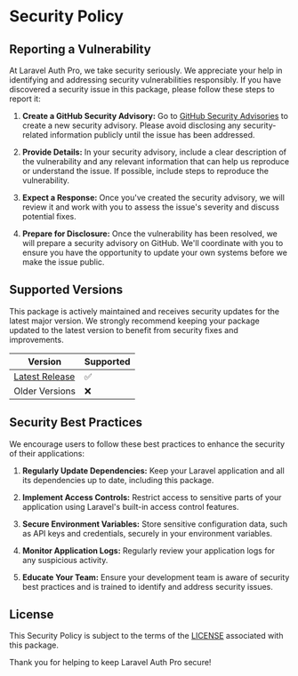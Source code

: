 # Security Policy

## Reporting a Vulnerability

At Laravel Auth Pro, we take security seriously. We appreciate your help in identifying and addressing security vulnerabilities responsibly. If you have discovered a security issue in this package, please follow these steps to report it:

1. **Create a GitHub Security Advisory:** Go to [GitHub Security Advisories](https://github.com/a1383n/laravel-auth-pro/security/advisories/new) to create a new security advisory. Please avoid disclosing any security-related information publicly until the issue has been addressed.

2. **Provide Details:** In your security advisory, include a clear description of the vulnerability and any relevant information that can help us reproduce or understand the issue. If possible, include steps to reproduce the vulnerability.

3. **Expect a Response:** Once you've created the security advisory, we will review it and work with you to assess the issue's severity and discuss potential fixes.

4. **Prepare for Disclosure:** Once the vulnerability has been resolved, we will prepare a security advisory on GitHub. We'll coordinate with you to ensure you have the opportunity to update your own systems before we make the issue public.

## Supported Versions

This package is actively maintained and receives security updates for the latest major version. We strongly recommend keeping your package updated to the latest version to benefit from security fixes and improvements.

| Version | Supported |
| ------- | --------- |
| [Latest Release](https://github.com/a1383n/laravel-auth-pro/releases/latest) | :white_check_mark: |
| Older Versions | :x: |

## Security Best Practices

We encourage users to follow these best practices to enhance the security of their applications:

1. **Regularly Update Dependencies:** Keep your Laravel application and all its dependencies up to date, including this package.

2. **Implement Access Controls:** Restrict access to sensitive parts of your application using Laravel's built-in access control features.

3. **Secure Environment Variables:** Store sensitive configuration data, such as API keys and credentials, securely in your environment variables.

4. **Monitor Application Logs:** Regularly review your application logs for any suspicious activity.

5. **Educate Your Team:** Ensure your development team is aware of security best practices and is trained to identify and address security issues.

## License

This Security Policy is subject to the terms of the [LICENSE](../LICENSE) associated with this package.

Thank you for helping to keep Laravel Auth Pro secure!
